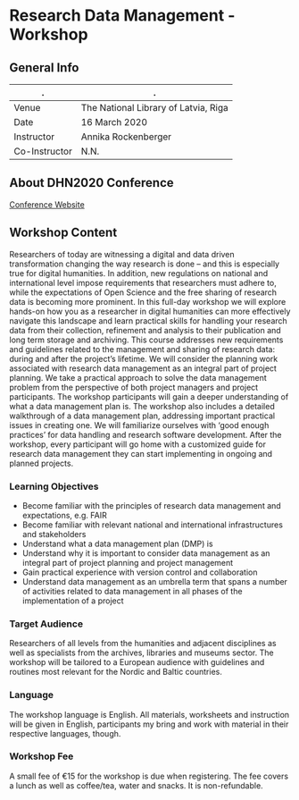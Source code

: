 # Research Data Management - Workshop

## General Info

| .  | . |
|---|---|
|Venue|The National Library of Latvia, Riga|
|Date|16 March 2020|
|Instructor|Annika Rockenberger|
|Co-Instructor|N.N.|

## About DHN2020 Conference

[Conference Website](http://dig-hum-nord.eu/conferences/dhn2020/)

## Workshop Content

Researchers of today are witnessing a digital and data driven transformation changing the way research is done – and this is especially true for digital humanities. In addition, new regulations on national and international level impose requirements that researchers must adhere to, while the expectations of Open Science and the free sharing of research data is becoming more prominent. In this full-day workshop we will explore hands-on how you as a researcher in digital humanities can more effectively navigate this landscape and learn practical skills for handling your research data from their collection, refinement and analysis to their publication and long term storage and archiving. 
This course addresses new requirements and guidelines related to the management and sharing of research data: during and after the project’s lifetime. We will consider the planning work associated with research data management as an integral part of project planning. We take a practical approach to solve the data management problem from the perspective of both project managers and project participants. The workshop participants will gain a deeper understanding of what a data management plan is. The workshop also includes a detailed walkthrough of a data management plan, addressing important practical issues in creating one. We will familiarize ourselves with ‘good enough practices’ for data handling and research software development. After the workshop, every participant will go home with a customized guide for research data management they can start implementing in ongoing and planned projects.

### Learning Objectives 
* Become familiar with the principles of research data management and expectations, e.g. FAIR 
* Become familiar with relevant national and international infrastructures and stakeholders 
* Understand what a data management plan (DMP) is 
* Understand why it is important to consider data management as an integral part of project planning and project management 
* Gain practical experience with version control and collaboration
* Understand data management as an umbrella term that spans a number of activities related to data management in all phases of the implementation of a project 

### Target Audience
Researchers of all levels from the humanities and adjacent disciplines as well as specialists from the archives, libraries and museums sector.
The workshop will be tailored to a European audience with guidelines and routines most relevant for the Nordic and Baltic countries.

### Language
The workshop language is English. All materials, worksheets and instruction will be given in English, participants my bring and work with material in their respective languages, though.

### Workshop Fee
A small fee of €15 for the workshop is due when registering. The fee covers a lunch as well as coffee/tea, water and snacks. It is non-refundable. 
